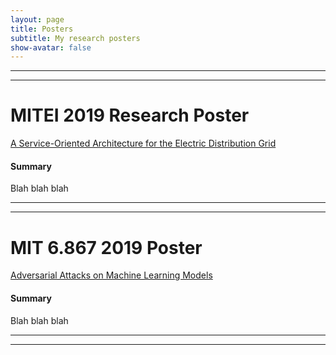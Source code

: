 ```yaml
---
layout: page
title: Posters
subtitle: My research posters
show-avatar: false
---
```


---
---
# MITEI 2019 Research Poster 
[A Service-Oriented Architecture for the Electric Distribution Grid](/pages/resources/MITEI_Poster-3.pdf)
#### Summary 
Blah blah blah  

---
---
# MIT 6.867 2019 Poster
[Adversarial Attacks on Machine Learning Models](/pages/resources/adversarial_attacks.pdf)
#### Summary 
Blah blah blah 

---
---
